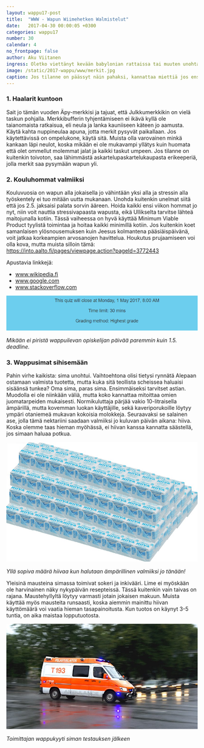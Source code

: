```yaml
---
layout: wappu17-post
title:  "WWW - Wapun Wiimehetken Walmistelut"
date:   2017-04-30 00:00:05 +0300
categories: wappu17
number: 30
calendar: 4
no_frontpage: false
author: Aku Viitanen
ingress: Oletko viettänyt kevään babylonian rattaissa tai muuten unohtanut seurata kalenterin kulkua? Pääsikö wappu, kaikesta toitotuksestaan huolimatta yllättämään? Ei hätää, sillä wappu on loppujen lopuksi mielentila (eikä onneksi säätila) ja itse juhlapäiviin kerkeää vielä valmistautua vallan mainiosti. Alla kolme vinkkiä miten kerkeät vielä wappuveturin kyytin, eikä tarvitse saapua resiinalla perästä.
image: /static/2017-wappu/www/merkit.jpg
caption: Jos tilanne on päässyt näin pahaksi, kannattaa miettiä jos ensi vuonna hommat hoitaisi ajoissa.
---
```


### 1. Haalarit kuntoon

Sait jo tämän vuoden Äpy-merkkisi ja tajuat, että Julkkumerkkikin on vielä taskun pohjalla. Merkkibufferin tyhjentämiseen ei ikävä kyllä ole taianomaista ratkaisua, eli neula ja lanka kauniiseen käteen jo aamusta. Käytä kahta nuppineulaa apuna, jotta merkit pysyvät paikallaan. Jos käytettävissä on ompelukone, käytä sitä. Muista olla varovainen minkä kankaan läpi neulot, koska mikään ei ole mukavampi yllätys kuin huomata että olet ommellut molemmat jalat ja kaikki taskut umpeen. Jos tilanne on kuitenkin toivoton, saa lähimmästä askartelupaskartelukaupasta erikeeperiä, jolla merkit saa pysymään wapun yli.

### 2. Kouluhommat valmiiksi

Kouluvuosia on wapun alla jokaisella jo vähintään yksi alla ja stressin alla työskentely ei tuo mitään uutta mukanaan. Unohda kuitenkin unelmat siitä että jos 2.5. jaksaisi palata sorvin ääreen. Hoida kaikki ensi viikon hommat jo nyt, niin voit nauttia stressivapaasta wapusta, eikä Ullikselta tarvitse lähteä maitojunalla kotiin. Tässä vaiheessa on hyvä käyttää Minimum Viable Product tyylistä toimintaa ja hoitaa kaikki minimillä kotiin. Jos kuitenkin koet samanlaisen ylösnousemuksen kuin Jeesus kolmantena pääsiäispäivänä, voit jatkaa korkeampien arvosanojen havittelua. Houkutus prujaamiseen voi olla kova, mutta muista silloin tämä: https://into.aalto.fi/pages/viewpage.action?pageId=3772443

Apustavia linkkejä:
- www.wikipedia.fi
- www.google.com
- www.stackoverflow.com

![Dedikset](/static/2017-wappu/www/dedis.PNG)

*Mikään ei piristä wappuilevan opiskelijan päivää paremmin kuin 1.5. deadline.*

### 3. Wappusimat sihisemään

Pahin virhe kaikista: sima unohtui. Vaihtoehtona olisi tietysi rynnätä Alepaan ostamaan valmista tuotetta, mutta kuka sitä teollista scheissea haluaisi sisäänsä tunkea? Oma sima, paras sima. Ensimmäiseksi tarvitset astian. Muodolla ei ole niinkään väliä, mutta koko kannattaa mitoittaa omien juomatarpeiden mukaisesti. Normikuluttaja pärjää vakio 10-litraisella ämpärillä, mutta kovemman luokan käyttäjille, sekä kaveriporukoille löytyy ympäri otaniemeä mukavan kokoisia molokkeja. Seuraavaksi se salainen ase, jolla tämä nektariini saadaan valmiiksi jo kuluvan päivän aikana: hiiva. Koska olemme taas hieman myöhässä, ei hiivan kanssa kannatta säästellä, jos simaan haluaa potkua.

![Hiiva](/static/2017-wappu/www/hiiva.jpg)

*Yllä sopiva määrä hiivaa kun halutaan ämpärillinen valmiiksi jo tänään!*

Yleisinä mausteina simassa toimivat sokeri ja inkivääri. Lime ei myöskään ole harvinainen näky nykypäivän resepteissä. Tässä kuitenkin vain taivas on rajana. Maustehyllyltä löytyy varmasti jotain jokaisen makuun. Muista käyttää myös mausteita runsaasti, koska aiemmin mainittu hiivan käyttömäärä voi vaatia hieman tasapainoitusta. Kun tuotos on käynyt 3-5 tuntia, on aika maistaa lopputuotosta.

![Lanssi](/static/2017-wappu/www/lanssi.jpg)

*Toimittajan wappukyyti siman testauksen jälkeen*
